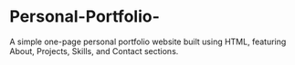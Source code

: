 # Personal-Portfolio-
A simple one-page personal portfolio website built using HTML, featuring About, Projects, Skills, and Contact sections.
